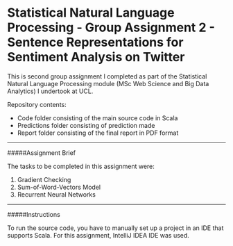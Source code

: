 # Statistical Natural Language Processing - Group Assignment 2 - Sentence Representations for Sentiment Analysis on Twitter

This is second group assignment I completed as part of the Statistical Natural Language Processing module (MSc Web Science and Big Data Analytics) I undertook at UCL.

Repository contents:

* Code folder consisting of the main source code in Scala
* Predictions folder consisting of prediction made
* Report folder consisting of the final report in PDF format

---

#####Assignment Brief

The tasks to be completed in this assignment were:

1. Gradient Checking
2. Sum-of-Word-Vectors Model
3. Recurrent Neural Networks

---

#####Instructions

To run the source code, you have to manually set up a project in an IDE that supports Scala. For this assignment, IntelliJ IDEA IDE was used.
